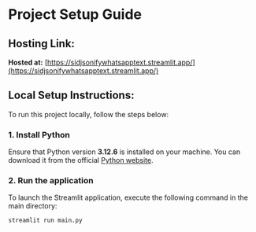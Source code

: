# Project Setup Guide

## Hosting Link:
**Hosted at:** [https://sidjsonifywhatsapptext.streamlit.app/](https://sidjsonifywhatsapptext.streamlit.app/)

## Local Setup Instructions:

To run this project locally, follow the steps below:

### 1. Install Python
Ensure that Python version **3.12.6** is installed on your machine. You can download it from the official [Python website](https://www.python.org/downloads/).

### 2. Run the application
To launch the Streamlit application, execute the following command in the main directory:
```bash
streamlit run main.py
```
